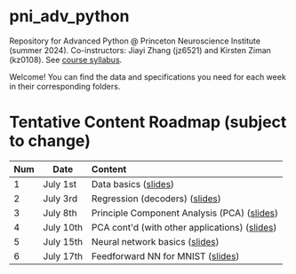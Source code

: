 # pni_adv_python
Repository for Advanced Python @ Princeton Neuroscience Institute (summer 2024). Co-instructors: Jiayi Zhang (jz6521) and Kirsten Ziman (kz0108). See [course syllabus](https://docs.google.com/document/d/1HSAUxvA5Z9ZNO923XZF9UFkeOaPeXGPUk0huQEsIk9k/edit?usp=sharing).

Welcome! You can find the data and specifications you need for each week in their corresponding folders.

# Tentative Content Roadmap (subject to change)
|  Num   | Date |  Content |
| :-------- | ------- | :-------- |
| 1  | July 1st | Data basics ([slides](https://docs.google.com/presentation/d/1FCFdRH55_9uombKRCvs6yB1OLnIpsfZ9sXa9m-r5smo/edit?usp=sharing))
| 2 | July 3rd  | Regression (decoders) ([slides](https://docs.google.com/presentation/d/1FCFdRH55_9uombKRCvs6yB1OLnIpsfZ9sXa9m-r5smo/edit?usp=sharing))
| 3 | July 8th  | Principle Component Analysis (PCA) ([slides](https://docs.google.com/presentation/d/1SzsJUrXP9hjm93tZUCxeiguO_cc8n68jpA3ggO3RdYw/edit?usp=sharing))
| 4 | July 10th | PCA cont'd (with other applications) ([slides](https://docs.google.com/presentation/d/1SzsJUrXP9hjm93tZUCxeiguO_cc8n68jpA3ggO3RdYw/edit?usp=sharing))
| 5 | July 15th | Neural network basics ([slides](https://docs.google.com/presentation/d/1JHqg-12g0ThKKa_Hv_sK462dh6tpR139FW2s6yuCbKY/edit?usp=sharing))
| 6 | July 17th | Feedforward NN for MNIST ([slides](https://docs.google.com/presentation/d/1JHqg-12g0ThKKa_Hv_sK462dh6tpR139FW2s6yuCbKY/edit?usp=sharing))

